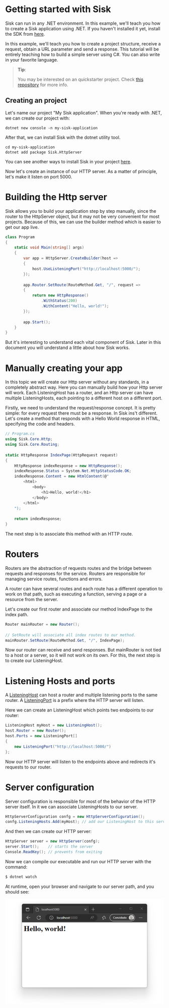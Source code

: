 # Getting started with Sisk

Sisk can run in any .NET environment. In this example, we'll teach you how to create a Sisk application using .NET. If you haven't installed it yet, install the SDK from [here](https://dotnet.microsoft.com/en-us/download/dotnet/7.0).

In this example, we'll teach you how to create a project structure, receive a request, obtain a URL parameter and send a response. This tutorial will be entirely teaching how to build a simple server using C#. You can also write in your favorite language.

> **Tip**:
>
> You may be interested on an quickstarter project. Check [this repository](https://github.com/sisk-http/quickstart) for more info.

## Creating an project

Let's name our project "My Sisk application". When you're ready with .NET, we can create our project with:

    dotnet new console -n my-sisk-application

After that, we can install Sisk with the dotnet utility tool.

    cd my-sisk-application
    dotnet add package Sisk.HttpServer

You can see another ways to install Sisk in your project [here](https://www.nuget.org/packages/Sisk.HttpServer/).

Now let's create an instance of our HTTP server. As a matter of principle, let's make it listen on port 5000.

# Building the Http server

Sisk allows you to build your application step by step manually, since the router to the HttpServer object, but it may not be very convenient for most projects. Because of this, we can use the builder method which is easier to get our app live.

```cs
class Program
{
    static void Main(string[] args)
    {
        var app = HttpServer.CreateBuilder(host =>
        {
            host.UseListeningPort("http://localhost:5000/");
        });

        app.Router.SetRoute(RouteMethod.Get, "/", request =>
        {
            return new HttpResponse()
                .WithStatus(200)
                .WithContent("Hello, world!");
        });

        app.Start();
    }
}
```

But it's interesting to understand each vital component of Sisk. Later in this document you will understand a little about how Sisk works.

# Manually creating your app

In this topic we will create our Http server without any standards, in a completely abstract way. Here you can manually build how your Http server will work. Each ListeningHost has a router, and an Http server can have multiple ListeningHosts, each pointing to a different host on a different port.

Firstly, we need to understand the request/response concept. It is pretty simple: for every request there must be a response. In Sisk ins't different. Let's create a method that responds with a Hello World response in HTML, specifying the code and headers.

```cs
// Program.cs
using Sisk.Core.Http;
using Sisk.Core.Routing;

static HttpResponse IndexPage(HttpRequest request)
{
    HttpResponse indexResponse = new HttpResponse();
    indexResponse.Status = System.Net.HttpStatusCode.OK;
    indexResponse.Content = new HtmlContent(@"
        <html>
            <body>
                <h1>Hello, world!</h1>
            </body>
        </html>
    ");

    return indexResponse;
}
```

The next step is to associate this method with an HTTP route.

# Routers

Routers are the abstraction of requests routes and the bridge between requests and responses for the service. Routers are responsible for managing service routes, functions and errors.

A router can have several routes and each route has a different operation to work on that path, such as executing a function, serving a page or a resource from the server.

Let's create our first router and associate our method IndexPage to the index path.

```cs
Router mainRouter = new Router();

// SetRoute will associate all index routes to our method.
mainRouter.SetRoute(RouteMethod.Get, "/", IndexPage);
```

Now our router can receive and send responses. But mainRouter is not tied to a host or a server, so it will not work on its own. For this, the next step is to create our ListeningHost.

# Listening Hosts and ports

A [ListeningHost](../specification/spec/Sisk.Core.Http.ListeningHost) can host a router and multiple listening ports to the same router. A [ListeningPort](../specification/spec/Sisk.Core.Http.ListeningPort) is
a prefix where the HTTP server will listen.

Here we can create an ListeningHost which points two endpoints to our router:

```cs
ListeningHost myHost = new ListeningHost();
host.Router = new Router();
host.Ports = new ListeningPort[]
{
    new ListeningPort("http://localhost:5000/")
};
```

Now our HTTP server will listen to the endpoints above and redirects it's requests to our router.

# Server configuration

Server configuration is responsible for most of the behavior of the HTTP server itself. In it we can associate ListeningHosts to our server.

```cs
HttpServerConfiguration confg = new HttpServerConfiguration();
confg.ListeningHosts.Add(myHost); // add our ListeningHost to this server configuration
```

And then we can create our HTTP server:

```cs
HttpServer server = new HttpServer(confg);
server.Start();    // starts the server
Console.ReadKey(); // prevents from exiting
```

Now we can compile our executable and run our HTTP server with the command:

```bash
$ dotnet watch
```

At runtime, open your browser and navigate to our server path, and you should see:

<img src="/assets/img/localhost.png" >